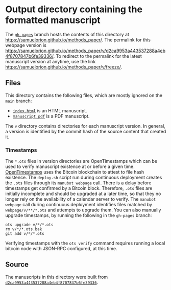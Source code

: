 # Output directory containing the formatted manuscript

The [`gh-pages`](https://github.com/samuelorion/methods_paper/tree/gh-pages) branch hosts the contents of this directory at <https://samuelorion.github.io/methods_paper/>.
The permalink for this webpage version is <https://samuelorion.github.io/methods_paper/v/d2ca9953a443537288a4eb4f8707847b6fe39336/>.
To redirect to the permalink for the latest manuscript version at anytime, use the link <https://samuelorion.github.io/methods_paper/v/freeze/>.

## Files

This directory contains the following files, which are mostly ignored on the `main` branch:

+ [`index.html`](index.html) is an HTML manuscript.
+ [`manuscript.pdf`](manuscript.pdf) is a PDF manuscript.

The `v` directory contains directories for each manuscript version.
In general, a version is identified by the commit hash of the source content that created it.

### Timestamps

The `*.ots` files in version directories are OpenTimestamps which can be used to verify manuscript existence at or before a given time.
[OpenTimestamps](https://opentimestamps.org/) uses the Bitcoin blockchain to attest to file hash existence.
The `deploy.sh` script run during continuous deployment creates the `.ots` files through its `manubot webpage` call.
There is a delay before timestamps get confirmed by a Bitcoin block.
Therefore, `.ots` files are initially incomplete and should be upgraded at a later time, so that they no longer rely on the availability of a calendar server to verify.
The `manubot webpage` call during continuous deployment identifies files matched by `webpage/v/**/*.ots` and attempts to upgrade them.
You can also manually upgrade timestamps, by running the following in the `gh-pages` branch:

```shell
ots upgrade v/*/*.ots
rm v/*/*.ots.bak
git add v/*/*.ots
```

Verifying timestamps with the `ots verify` command requires running a local bitcoin node with JSON-RPC configured, at this time.

## Source

The manuscripts in this directory were built from
[`d2ca9953a443537288a4eb4f8707847b6fe39336`](https://github.com/samuelorion/methods_paper/commit/d2ca9953a443537288a4eb4f8707847b6fe39336).
